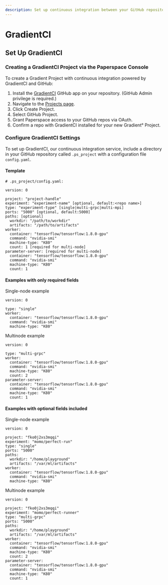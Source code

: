 ```yaml
---
description: Set up continuous integration between your GitHub repository and Gradient
---
```


# GradientCI

## Set Up GradientCI

### Creating a GradientCI Project via the Paperspace Console

To create a Gradient Project with continuous integration powered by GradientCI and GitHub:

1. Install the [GradientCI](https://github.com/apps/gradientci) GitHub app on your repository. \(GitHub Admin privilege is required.\)
2. Navigate to the [Projects page](https://www.paperspace.com/console/projects).
3. Click Create Project.
4. Select GitHub Project.
5. Grant Paperspace access to your GitHub repos via OAuth.
6. Confirm a repo with GradientCI installed for your new Gradient° Project.

### Configure GradientCI Settings

To set up GradientCI, our continuous integration service, include a directory in your GitHub repository called `.ps_project` with a configuration file `config.yaml`.

#### Template

```text
# .ps_project/config.yaml:

version: 0

project: "project-handle"
experiment: "experiment-name" [optional, default:<repo name>]
type: "experiment-type" [single|multi-grpc|multi-mpi]
ports: "5000" [optional, default:5000]
paths: [optional]
  workdir: "/path/to/workdir"
  artifacts: "/path/to/artifacts"
worker:
  container: "tensorflow/tensorflow:1.8.0-gpu"
  command: "nvidia-smi"
  machine-type: "K80"
  count: 1 [required for multi-node]
parameter-server: [required for multi-node]
  container: "tensorflow/tensorflow:1.8.0-gpu"
  command: "nvidia-smi"
  machine-type: "K80"
  count: 1
```

#### Examples with only required fields

Single-node example

```text
version: 0

type: "single"
worker:
  container: "tensorflow/tensorflow:1.8.0-gpu"
  command: "nvidia-smi"
  machine-type: "K80"
```

Multinode example

```text
version: 0

type: "multi-grpc"
worker:
  container: "tensorflow/tensorflow:1.8.0-gpu"
  command: "nvidia-smi"
  machine-type: "K80"
  count: 2
parameter-server:
  container: "tensorflow/tensorflow:1.8.0-gpu"
  command: "nvidia-smi"
  machine-type: "K80"
  count: 1
```

#### Examples with optional fields included

Single-node example

```text
version: 0

project: "fko0j2xs3mqqi"
experiment: "momo/perfect-run"
type: "single"
ports: "5000"
paths:
  workdir: "/home/playground"
  artifacts: "/var/ml/artifacts"
worker:
  container: "tensorflow/tensorflow:1.8.0-gpu"
  command: "nvidia-smi"
  machine-type: "K80"
```

Multinode example

```text
version: 0

project: "fko0j2xs3mqqi"
experiment: "momo/perfect-runner"
type: "multi-grpc"
ports: "5000"
paths:
  workdir: "/home/playground"
  artifacts: "/var/ml/artifacts"
worker:
  container: "tensorflow/tensorflow:1.8.0-gpu"
  command: "nvidia-smi"
  machine-type: "K80"
  count: 2
parameter-server:
  container: "tensorflow/tensorflow:1.8.0-gpu"
  command: "nvidia-smi"
  machine-type: "K80"
  count: 1
```

